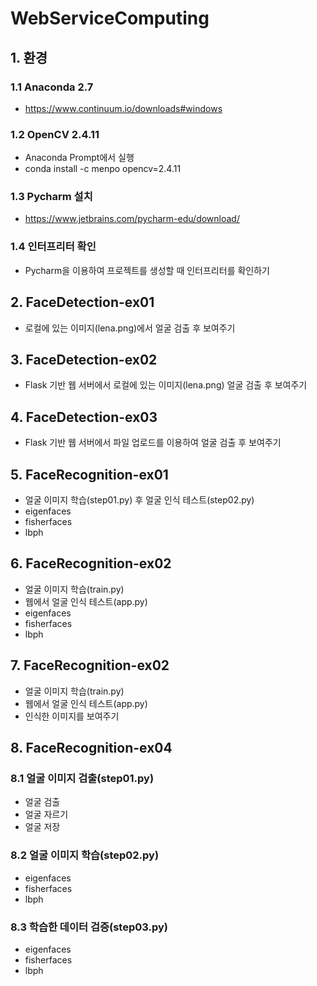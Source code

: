 # WebServiceComputing

## 1. 환경

### 1.1 Anaconda 2.7

- https://www.continuum.io/downloads#windows

### 1.2 OpenCV 2.4.11

- Anaconda Prompt에서 실행
- conda install -c menpo opencv=2.4.11

### 1.3 Pycharm 설치

- https://www.jetbrains.com/pycharm-edu/download/

### 1.4 인터프리터 확인

- Pycharm을 이용하여 프로젝트를 생성할 때 인터프리터를 확인하기

## 2. FaceDetection-ex01

- 로컬에 있는 이미지(lena.png)에서 얼굴 검출 후 보여주기

## 3. FaceDetection-ex02

- Flask 기반 웹 서버에서 로컬에 있는 이미지(lena.png) 얼굴 검출 후 보여주기

## 4. FaceDetection-ex03

- Flask 기반 웹 서버에서 파일 업로드를 이용하여 얼굴 검출 후 보여주기

## 5. FaceRecognition-ex01

- 얼굴 이미지 학습(step01.py) 후 얼굴 인식 테스트(step02.py)
- eigenfaces
- fisherfaces
- lbph

## 6. FaceRecognition-ex02

- 얼굴 이미지 학습(train.py)
- 웹에서 얼굴 인식 테스트(app.py)
- eigenfaces
- fisherfaces
- lbph

## 7. FaceRecognition-ex02

- 얼굴 이미지 학습(train.py)
- 웹에서 얼굴 인식 테스트(app.py)
- 인식한 이미지를 보여주기

## 8. FaceRecognition-ex04

### 8.1 얼굴 이미지 검출(step01.py)

- 얼굴 검출
- 얼굴 자르기
- 얼굴 저장

### 8.2 얼굴 이미지 학습(step02.py)

- eigenfaces
- fisherfaces
- lbph

### 8.3 학습한 데이터 검증(step03.py)

- eigenfaces
- fisherfaces
- lbph